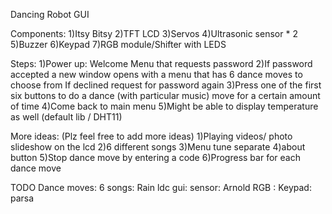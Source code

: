 Dancing Robot GUI

Components:
1)Itsy Bitsy
2)TFT LCD
3)Servos
4)Ultrasonic sensor * 2
5)Buzzer
6)Keypad
7)RGB module/Shifter with LEDS

Steps:
1)Power up: Welcome Menu that requests password
2)If password accepted a new window opens with a menu that has 6 dance moves to choose from
  If declined request for password again
3)Press one of the first six buttons to do a dance (with particular music) move for a certain amount of time 
4)Come back to main menu
5)Might be able to display temperature as well (default lib / DHT11)

More ideas: (Plz feel free to add more ideas)
1)Playing videos/ photo slideshow on the lcd
2)6 different songs 
3)Menu tune separate
4)about button
5)Stop dance move by entering a code
6)Progress bar for each dance move 

TODO
Dance moves: 
6 songs: Rain
ldc gui: 
sensor: Arnold
RGB : 
Keypad: parsa
